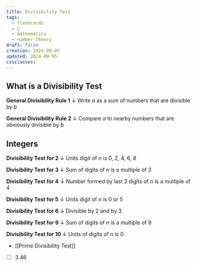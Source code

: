 ```yaml
---
title: Divisibility Test
tags:
  - flashcards
  - 🌱
  - mathematics
  - number-theory
draft: false
creation: 2024-09-05
updated: 2024-09-05
cssclasses: 
---
```

## What is a  Divisibility Test

**General Divisibility Rule 1**
↓
Write $a$ as a sum of numbers that are divisible by $b$
<!--SR:!2025-01-07,49,230-->

**General Divisibility Rule  $2$**
↓
Compare $a$ to nearby numbers that are obviously divisible by $b$
<!--SR:!2025-03-07,109,310-->

## Integers

**Divisibility Test for $2$**
↓
Units digit of $n$ is $0$, $2$, $4$, $6$, $8$
<!--SR:!2025-08-14,249,330-->

**Divisibility Test for $3$**
↓
Sum of digits of $n$ is a multiple of $3$
<!--SR:!2025-08-24,259,330-->

**Divisibility Test for $4$**
↓
Number formed by last $2$ digits of $n$ is a multiple of $4$
<!--SR:!2025-01-02,17,250-->

**Divisibility Test for $5$**
↓
Units digit of $n$ is $0$ or $5$
<!--SR:!2025-08-28,263,330-->

**Divisibility Test for $6$**
↓
Divisible by $2$ and by $3$
<!--SR:!2025-08-13,249,330-->

**Divisibility Test for $9$**
↓
Sum of digits of $n$ is a multiple of $9$
<!--SR:!2025-08-20,256,330-->

**Divisibility Test for $10$**
↓
Units of digits of $n$ is $0$
<!--SR:!2025-08-21,257,330-->

- [[Prime Divisibility Test]]

- [ ] 3.46